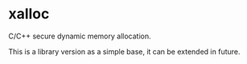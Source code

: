 # xalloc
C/C++ secure dynamic memory allocation.

This is a library version as a simple base, it can be extended in future.
